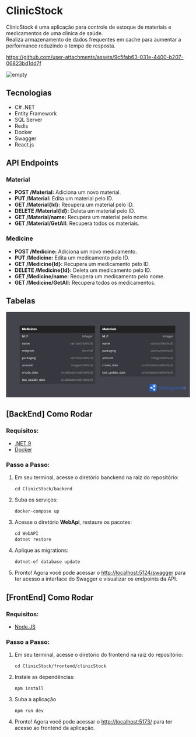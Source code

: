 # ClinicStock

ClinicStock é uma aplicação para controle de estoque de materiais e medicamentos de uma clinica de saúde. \
Realiza armazenamento de dados frequentes em cache para aumentar a performance reduzindo o tempo de resposta.


https://github.com/user-attachments/assets/9c5fab63-031e-4400-b207-06823bd1dd7f

![empty](https://github.com/user-attachments/assets/5dd0d622-ebcd-4a1c-826b-15ed1919e4f3)




## Tecnologias
- C# .NET
- Entity Framework
- SQL Server
- Redis
- Docker
- Swagger
- React.js

## API Endpoints
### Material
- __POST /Material:__ Adiciona um novo material.
- __PUT /Material:__ Edita um material pelo ID.
- __GET /Material{Id}:__ Recupera um material pelo ID.
- __DELETE /Material{Id}:__ Deleta um material pelo ID.
- __GET /Material/name:__ Recupera um material pelo nome.
- __GET /Material/GetAll:__  Recupera todos os materiais.


### Medicine
- __POST /Medicine:__ Adiciona um novo medicamento.
- __PUT /Medicine:__ Edita um medicamento pelo ID.
- __GET /Medicine{Id}:__ Recupera um medicamento pelo ID.
- __DELETE /Medicine{Id}:__ Deleta um medicamento pelo ID.
- __GET /Medicine/name:__ Recupera um medicamento pelo nome.
- __GET /Medicine/GetAll:__  Recupera todos os medicamentos.

## Tabelas
![Texto Alternativo](https://github.com/RodrigoLorensiMarques/API-ClinicStock/blob/main/backend/DbDiagrama.png)


## [BackEnd] Como Rodar
### Requisitos:
- [.NET 9](https://dotnet.microsoft.com/pt-br/download)
- [Docker](https://docs.docker.com/get-started/get-docker/)

### Passo a Passo:
1. Em seu terminal, acesse o diretório banckend na raiz do repositório:
      ```
   cd ClinicStock/backend
   ```

4. Suba os serviços:
   ```
   docker-compose up
   ```
5. Acesse o diretório __WebApi__, restaure os pacotes:
   ```
   cd WebAPI
   dotnet restore
   ```

6. Aplique as migrations:
   ```
   dotnet-ef database update
   ```

9. Pronto! Agora você pode acessar o [http://localhost:5124/swagger](http://localhost:5077/swagger/index.html) para ter acesso a interface do Swagger e visualizar os endpoints da API.

## [FrontEnd] Como Rodar
### Requisitos:
- [Node.JS](https://nodejs.org/pt)

### Passo a Passo:
1. Em seu terminal, acesse o diretório do frontend na raiz do repositório:
      ```
   cd ClinicStock/frontend/clinicStock
   ```

2. Instale as dependências:
   ```
   npm install
   ```
3. Suba a aplicação
   ```
   npm run dev
   ```
4. Pronto! Agora você pode acessar o [http://localhost:5173/](http://localhost:5173/) para ter acesso ao frontend da aplicação.
   


